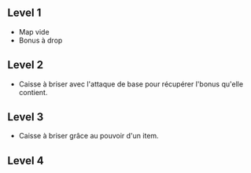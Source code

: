 ## Level 1
- Map vide
- Bonus à drop

## Level 2
- Caisse à briser avec l'attaque de base pour récupérer l'bonus qu'elle contient.

## Level 3
- Caisse à briser grâce au pouvoir d'un item.

## Level 4
